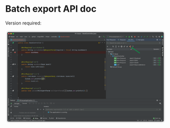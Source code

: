 # Batch export API doc

Version required: <Badge text="2022.2.2" />

![batchExportApiDoc](../../../.vuepress/public/img/2022.2.2/batchExportApiDoc.png)
